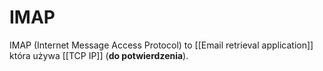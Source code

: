 # IMAP
IMAP (Internet Message Access Protocol) to [[Email retrieval application]] która używa [[TCP IP]] (**do potwierdzenia**).

